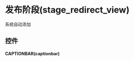 # 发布阶段(stage_redirect_view)  <!-- {docsify-ignore-all} -->


系统自动添加



## 控件
#### CAPTIONBAR(captionbar)


<script>
 const { createApp } = Vue
  createApp({
    data() {
      return {

      }
    }
  }).use(ElementPlus).mount('#app')
</script>